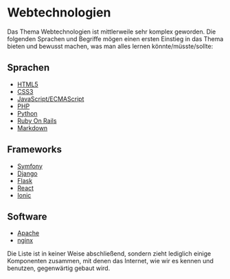# Webtechnologien

Das Thema Webtechnologien ist mittlerweile sehr komplex geworden. Die folgenden Sprachen und Begriffe mögen einen ersten Einstieg in das Thema bieten und bewusst machen, was man alles lernen könnte/müsste/sollte:

## Sprachen

* [HTML5](https://en.wikipedia.org/wiki/HTML5)
* [CSS3](https://en.wikipedia.org/wiki/Cascading_Style_Sheets)
* [JavaScript/ECMAScript](https://en.wikipedia.org/wiki/ECMAScript)
* [PHP](https://secure.php.net/)
* [Python](https://www.python.org/)
* [Ruby On Rails](http://rubyonrails.org/)
* [Markdown](https://en.wikipedia.org/wiki/Markdown)

## Frameworks

* [Symfony](https://symfony.com/)
* [Django](https://www.djangoproject.com/)
* [Flask](http://flask.pocoo.org/)
* [React](https://facebook.github.io/react/)
* [Ionic](http://ionicframework.com/)

## Software

* [Apache](http://apache.org/)
* [nginx](https://www.nginx.com/)

Die Liste ist in keiner Weise abschließend, sondern zieht lediglich einige Komponenten zusammen, mit denen das Internet, wie wir es kennen und benutzen, gegenwärtig gebaut wird.
